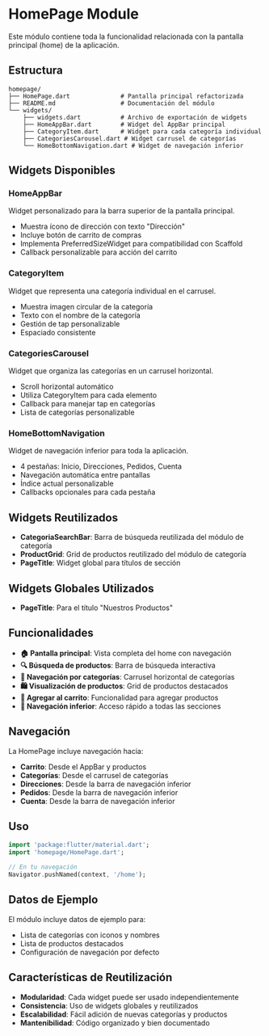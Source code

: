 # HomePage Module

Este módulo contiene toda la funcionalidad relacionada con la pantalla principal (home) de la aplicación.

## Estructura

```
homepage/
├── HomePage.dart              # Pantalla principal refactorizada
├── README.md                  # Documentación del módulo
└── widgets/
    ├── widgets.dart           # Archivo de exportación de widgets
    ├── HomeAppBar.dart        # Widget del AppBar principal
    ├── CategoryItem.dart      # Widget para cada categoría individual
    ├── CategoriesCarousel.dart # Widget carrusel de categorías
    └── HomeBottomNavigation.dart # Widget de navegación inferior
```

## Widgets Disponibles

### HomeAppBar
Widget personalizado para la barra superior de la pantalla principal.
- Muestra ícono de dirección con texto "Dirección"
- Incluye botón de carrito de compras
- Implementa PreferredSizeWidget para compatibilidad con Scaffold
- Callback personalizable para acción del carrito

### CategoryItem
Widget que representa una categoría individual en el carrusel.
- Muestra imagen circular de la categoría
- Texto con el nombre de la categoría
- Gestión de tap personalizable
- Espaciado consistente

### CategoriesCarousel
Widget que organiza las categorías en un carrusel horizontal.
- Scroll horizontal automático
- Utiliza CategoryItem para cada elemento
- Callback para manejar tap en categorías
- Lista de categorías personalizable

### HomeBottomNavigation
Widget de navegación inferior para toda la aplicación.
- 4 pestañas: Inicio, Direcciones, Pedidos, Cuenta
- Navegación automática entre pantallas
- Índice actual personalizable
- Callbacks opcionales para cada pestaña

## Widgets Reutilizados

- **CategoriaSearchBar**: Barra de búsqueda reutilizada del módulo de categoría
- **ProductGrid**: Grid de productos reutilizado del módulo de categoría
- **PageTitle**: Widget global para títulos de sección

## Widgets Globales Utilizados

- **PageTitle**: Para el título "Nuestros Productos"

## Funcionalidades

- **🏠 Pantalla principal**: Vista completa del home con navegación
- **🔍 Búsqueda de productos**: Barra de búsqueda interactiva
- **📂 Navegación por categorías**: Carrusel horizontal de categorías
- **🛍️ Visualización de productos**: Grid de productos destacados
- **🛒 Agregar al carrito**: Funcionalidad para agregar productos
- **🧭 Navegación inferior**: Acceso rápido a todas las secciones

## Navegación

La HomePage incluye navegación hacia:
- **Carrito**: Desde el AppBar y productos
- **Categorías**: Desde el carrusel de categorías
- **Direcciones**: Desde la barra de navegación inferior
- **Pedidos**: Desde la barra de navegación inferior
- **Cuenta**: Desde la barra de navegación inferior

## Uso

```dart
import 'package:flutter/material.dart';
import 'homepage/HomePage.dart';

// En tu navegación
Navigator.pushNamed(context, '/home');
```

## Datos de Ejemplo

El módulo incluye datos de ejemplo para:
- Lista de categorías con iconos y nombres
- Lista de productos destacados
- Configuración de navegación por defecto

## Características de Reutilización

- **Modularidad**: Cada widget puede ser usado independientemente
- **Consistencia**: Uso de widgets globales y reutilizados
- **Escalabilidad**: Fácil adición de nuevas categorías y productos
- **Mantenibilidad**: Código organizado y bien documentado